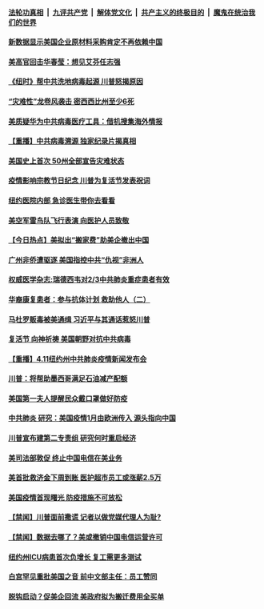 

####  [法轮功真相](../../../../basic/blob/master/README.md?t=04132201) &nbsp;|&nbsp; [九评共产党](../../../../9ping.md/blob/master/README.md?t=04132201) &nbsp;|&nbsp; [解体党文化](../../../../jtdwh.md/blob/master/README.md?t=04132201)  &nbsp;|&nbsp; [共产主义的终极目的](../../../../gczydzjmd.md/blob/master/README.md?t=04132201) &nbsp;|&nbsp; [魔鬼在统治我们的世界](../../../../mgztzwmdsj.md/blob/master/README.md?t=04132201) 

#### [新数据显示美国企业原材料采购肯定不再依赖中国](../pages/prog203/a102821915.md?t=04132201) 

#### [美高官回击华春莹：想见艾芬任志强](../pages/prog203/a102821886.md?t=04132201) 

#### [《纽时》帮中共洗地病毒起源 川普怒揭原因](../pages/prog203/a102821924.md?t=04132201) 

#### [“灾难性”龙卷风袭击 密西西比州至少6死](../pages/prog203/a102821913.md?t=04132201) 

#### [美质疑华为中共病毒医疗工具：借机搜集海外情报](../pages/prog203/a102821826.md?t=04132201) 

#### [【重播】中共病毒溯源 独家纪录片揭真相](../pages/prog203/a102821093.md?t=04132201) 

#### [美国史上首次 50州全部宣告灾难状态](../pages/prog203/a102821718.md?t=04132201) 

#### [疫情影响宗教节日纪念 川普为复活节发表祝词](../pages/prog203/a102821625.md?t=04132201) 

#### [纽约医院内部 急诊医生带你去看看](../pages/prog203/a102821693.md?t=04132201) 

#### [美空军雷鸟队飞行表演 向医护人员致敬](../pages/prog203/a102821670.md?t=04132201) 

#### [【今日热点】美拟出“搬家费”助美企撤出中国](../pages/prog203/a102821646.md?t=04132201) 

#### [广州非侨遭驱逐 美国指控中共“仇视”非洲人](../pages/prog203/a102821364.md?t=04132201) 

#### [权威医学杂志:瑞德西韦对2/3中共肺炎重症患者有效](../pages/prog203/a102821197.md?t=04132201) 

#### [华裔康复患者：参与抗体计划 救助他人（二）](../pages/prog203/a102820436.md?t=04132201) 

#### [马杜罗贩毒被美通缉 习近平与其通话惹怒川普](../pages/prog203/a102821128.md?t=04132201) 

#### [复活节 向神祈祷 美国朝野对抗中共病毒](../pages/prog203/a102821108.md?t=04132201) 

#### [【重播】4.11纽约州中共肺炎疫情新闻发布会](../pages/prog203/a102820203.md?t=04132201) 

#### [川普：将帮助墨西哥满足石油减产配额](../pages/prog203/a102821064.md?t=04132201) 

#### [美国第一夫人提醒民众戴口罩做好防疫](../pages/prog203/a102821012.md?t=04132201) 

#### [中共肺炎 研究：美国疫情1月由欧洲传入 源头指向中国](../pages/prog203/a102820919.md?t=04132201) 

#### [川普宣布建第二专责组 研究何时重启经济](../pages/prog203/a102820623.md?t=04132201) 

#### [美司法部敦促 终止中国电信在美业务](../pages/prog203/a102820504.md?t=04132201) 

#### [美首批救济金下周到账 医护超市员工或涨薪2.5万](../pages/prog203/a102820378.md?t=04132201) 

#### [美国疫情首现曙光 防疫措施不可放松](../pages/prog203/a102820562.md?t=04132201) 


#### [【禁闻】川普面前撒谎 记者以做党媒代理人为耻?](../pages/prog203/a102820510.md?t=04132201) 

#### [【禁闻】数据去哪了？美或撤销中国电信运营许可](../pages/prog203/a102820502.md?t=04132201) 

#### [纽约州ICU病患首次负增长 复工需更多测试](../pages/prog203/a102820478.md?t=04132201) 

#### [白宫罕见重批美国之音 前中文部主任：员工赞同](../pages/prog203/a102820448.md?t=04132201) 

#### [脱钩启动？促美企回流 美政府拟为搬迁费用全买单](../pages/prog203/a102820346.md?t=04132201) 

